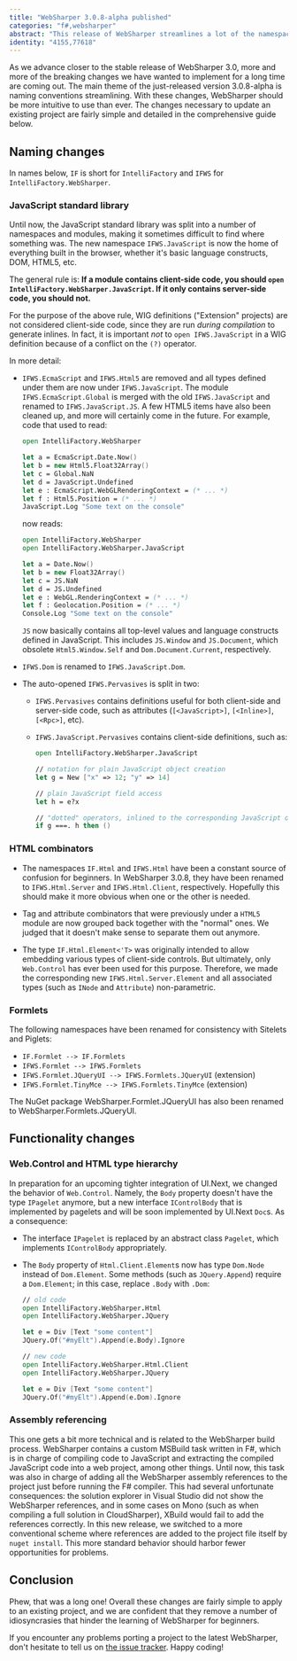 ```yaml
---
title: "WebSharper 3.0.8-alpha published"
categories: "f#,websharper"
abstract: "This release of WebSharper streamlines a lot of the namespaces, making it more intuitive to use than ever. It is a breaking update, and this article describes all the (mostly trivial) changes that need to be done to existing projects."
identity: "4155,77618"
---
```

As we advance closer to the stable release of WebSharper 3.0, more and more of the breaking changes we have wanted to implement for a long time are coming out. The main theme of the just-released version 3.0.8-alpha is naming conventions streamlining. With these changes, WebSharper should be more intuitive to use than ever. The changes necessary to update an existing project are fairly simple and detailed in the comprehensive guide below.

## Naming changes

In names below, `IF` is short for `IntelliFactory` and `IFWS` for `IntelliFactory.WebSharper`.

### JavaScript standard library

Until now, the JavaScript standard library was split into a number of namespaces and modules, making it sometimes difficult to find where something was. The new namespace `IFWS.JavaScript` is now the home of everything built in the browser, whether it's basic language constructs, DOM, HTML5, etc.

The general rule is:
**If a module contains client-side code, you should `open IntelliFactory.WebSharper.JavaScript`.
If it only contains server-side code, you should not.**

For the purpose of the above rule, WIG definitions ("Extension" projects) are not considered client-side code, since they are run *during compilation* to generate inlines. In fact, it is important *not* to `open IFWS.JavaScript` in a WIG definition because of a conflict on the `(?)` operator.

In more detail:

 * `IFWS.EcmaScript` and `IFWS.Html5` are removed and all types defined under them are now under `IFWS.JavaScript`. The module `IFWS.EcmaScript.Global` is merged with the old `IFWS.JavaScript` and renamed to `IFWS.JavaScript.JS`. A few HTML5 items have also been cleaned up, and more will certainly come in the future. For example, code that used to read:

    ```fsharp
    open IntelliFactory.WebSharper

    let a = EcmaScript.Date.Now()
    let b = new Html5.Float32Array()
    let c = Global.NaN
    let d = JavaScript.Undefined
    let e : EcmaScript.WebGLRenderingContext = (* ... *)
    let f : Html5.Position = (* ... *)
    JavaScript.Log "Some text on the console"
    ```

    now reads:

    ```fsharp
    open IntelliFactory.WebSharper
    open IntelliFactory.WebSharper.JavaScript

    let a = Date.Now()
    let b = new Float32Array()
    let c = JS.NaN
    let d = JS.Undefined
    let e : WebGL.RenderingContext = (* ... *)
    let f : Geolocation.Position = (* ... *)
    Console.Log "Some text on the console"
    ```

    `JS` now basically contains all top-level values and language constructs defined in JavaScript. This includes `JS.Window` and `JS.Document`, which obsolete `Html5.Window.Self` and `Dom.Document.Current`, respectively.

 * `IFWS.Dom` is renamed to `IFWS.JavaScript.Dom`.

 * The auto-opened `IFWS.Pervasives` is split in two:

    * `IFWS.Pervasives` contains definitions useful for both client-side and server-side code, such as attributes (`[<JavaScript>]`, `[<Inline>]`, `[<Rpc>]`, etc).

    * `IFWS.JavaScript.Pervasives` contains client-side definitions, such as:

        ```fsharp
        open IntelliFactory.WebSharper.JavaScript

        // notation for plain JavaScript object creation
        let g = New ["x" => 12; "y" => 14]

        // plain JavaScript field access
        let h = e?x

        // "dotted" operators, inlined to the corresponding JavaScript operator
        if g ===. h then ()
        ```

### HTML combinators

 * The namespaces `IF.Html` and `IFWS.Html` have been a constant source of confusion for beginners. In WebSharper 3.0.8, they have been renamed to `IFWS.Html.Server` and `IFWS.Html.Client`, respectively. Hopefully this should make it more obvious when one or the other is needed.

 * Tag and attribute combinators that were previously under a `HTML5` module are now grouped back together with the "normal" ones. We judged that it doesn't make sense to separate them out anymore.

 * The type `IF.Html.Element<'T>` was originally intended to allow embedding various types of client-side controls. But ultimately, only `Web.Control` has ever been used for this purpose. Therefore, we made the corresponding new `IFWS.Html.Server.Element` and all associated types (such as `INode` and `Attribute`) non-parametric.


### Formlets

The following namespaces have been renamed for consistency with Sitelets and Piglets:

 * `IF.Formlet --> IF.Formlets`
 * `IFWS.Formlet --> IFWS.Formlets`
 * `IFWS.Formlet.JQueryUI --> IFWS.Formlets.JQueryUI` (extension)
 * `IFWS.Formlet.TinyMce --> IFWS.Formlets.TinyMce` (extension)

The NuGet package WebSharper.Formlet.JQueryUI has also been renamed to WebSharper.Formlets.JQueryUI.


## Functionality changes

### Web.Control and HTML type hierarchy

In preparation for an upcoming tighter integration of UI.Next, we changed the behavior of `Web.Control`. Namely, the `Body` property doesn't have the type `IPagelet` anymore, but a new interface `IControlBody` that is implemented by pagelets and will be soon implemented by UI.Next `Doc`s. As a consequence:

 * The interface `IPagelet` is replaced by an abstract class `Pagelet`, which implements `IControlBody` appropriately.

 * The `Body` property of `Html.Client.Element`s now has type `Dom.Node` instead of `Dom.Element`. Some methods (such as `JQuery.Append`) require a `Dom.Element`; in this case, replace `.Body` with `.Dom`:

    ```fsharp
    // old code
    open IntelliFactory.WebSharper.Html
    open IntelliFactory.WebSharper.JQuery

    let e = Div [Text "some content"]
    JQuery.Of("#myElt").Append(e.Body).Ignore

    // new code
    open IntelliFactory.WebSharper.Html.Client
    open IntelliFactory.WebSharper.JQuery

    let e = Div [Text "some content"]
    JQuery.Of("#myElt").Append(e.Dom).Ignore
    ```

### Assembly referencing

This one gets a bit more technical and is related to the WebSharper build process. WebSharper contains a custom MSBuild task written in F#, which is in charge of compiling code to JavaScript and extracting the compiled JavaScript code into a web project, among other things. Until now, this task was also in charge of adding all the WebSharper assembly references to the project just before running the F# compiler. This had several unfortunate consequences: the solution explorer in Visual Studio did not show the WebSharper references, and in some cases on Mono (such as when compiling a full solution in CloudSharper), XBuild would fail to add the references correctly. In this new release, we switched to a more conventional scheme where references are added to the project file itself by `nuget install`. This more standard behavior should harbor fewer opportunities for problems.

## Conclusion

Phew, that was a long one! Overall these changes are fairly simple to apply to an existing project, and we are confident that they remove a number of idiosyncrasies that hinder the learning of WebSharper for beginners.

If you encounter any problems porting a project to the latest WebSharper, don't hesitate to tell us on [the issue tracker](https://github.com/intellifactory/websharper/issues). Happy coding!
